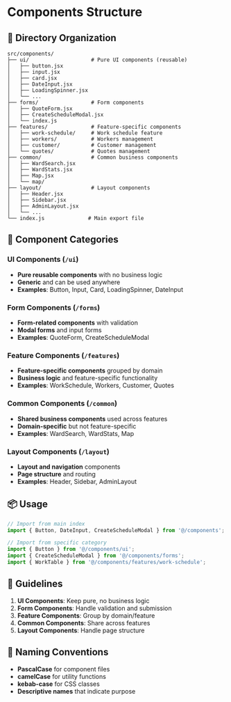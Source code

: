 # Components Structure

## 📁 Directory Organization

```
src/components/
├── ui/                    # Pure UI components (reusable)
│   ├── button.jsx
│   ├── input.jsx
│   ├── card.jsx
│   ├── DateInput.jsx
│   ├── LoadingSpinner.jsx
│   └── ...
├── forms/                 # Form components
│   ├── QuoteForm.jsx
│   ├── CreateScheduleModal.jsx
│   └── index.js
├── features/              # Feature-specific components
│   ├── work-schedule/     # Work schedule feature
│   ├── workers/           # Workers management
│   ├── customer/          # Customer management
│   └── quotes/            # Quotes management
├── common/                # Common business components
│   ├── WardSearch.jsx
│   ├── WardStats.jsx
│   ├── Map.jsx
│   └── map/
├── layout/                # Layout components
│   ├── Header.jsx
│   ├── Sidebar.jsx
│   ├── AdminLayout.jsx
│   └── ...
└── index.js              # Main export file
```

## 🎯 Component Categories

### **UI Components** (`/ui`)
- **Pure reusable components** with no business logic
- **Generic** and can be used anywhere
- **Examples**: Button, Input, Card, LoadingSpinner, DateInput

### **Form Components** (`/forms`)
- **Form-related components** with validation
- **Modal forms** and input forms
- **Examples**: QuoteForm, CreateScheduleModal

### **Feature Components** (`/features`)
- **Feature-specific components** grouped by domain
- **Business logic** and feature-specific functionality
- **Examples**: WorkSchedule, Workers, Customer, Quotes

### **Common Components** (`/common`)
- **Shared business components** used across features
- **Domain-specific** but not feature-specific
- **Examples**: WardSearch, WardStats, Map

### **Layout Components** (`/layout`)
- **Layout and navigation** components
- **Page structure** and routing
- **Examples**: Header, Sidebar, AdminLayout

## 📦 Usage

```jsx
// Import from main index
import { Button, DateInput, CreateScheduleModal } from '@/components';

// Import from specific category
import { Button } from '@/components/ui';
import { CreateScheduleModal } from '@/components/forms';
import { WorkTable } from '@/components/features/work-schedule';
```

## 🔧 Guidelines

1. **UI Components**: Keep pure, no business logic
2. **Form Components**: Handle validation and submission
3. **Feature Components**: Group by domain/feature
4. **Common Components**: Share across features
5. **Layout Components**: Handle page structure

## 📝 Naming Conventions

- **PascalCase** for component files
- **camelCase** for utility functions
- **kebab-case** for CSS classes
- **Descriptive names** that indicate purpose
